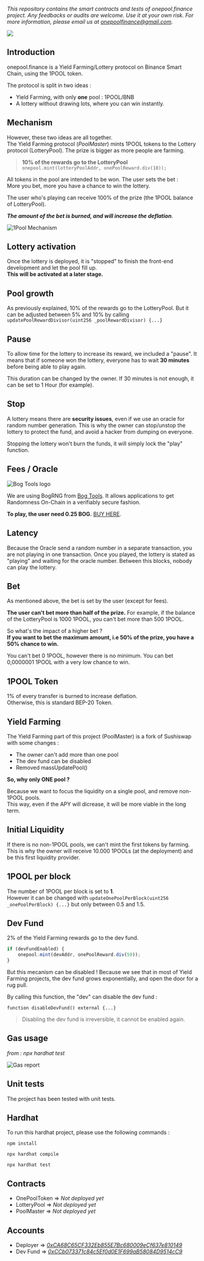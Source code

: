 *This repository contains the smart contracts and tests of onepool.finance project.
Any feedbacks or audits are welcome. Use it at your own risk. For more information, please email us at onepoolfinance@gmail.com.*

![](https://i.ibb.co/2c8Tf1P/1-resized.png=100x)

## Introduction

onepool.finance is a Yield Farming/Lottery protocol on Binance Smart Chain, using the 1POOL token.

The protocol is split in two ideas : 
- Yield Farming, with only **one** pool : 1POOL/BNB
- A lottery without drawing lots, where you can win instantly.

## Mechanism

However, these two ideas are all together. 
<br> The Yield Farming protocol (*PoolMaster*) mints 1POOL tokens to the Lottery protocol
(LotteryPool). The prize is bigger as more people are farming.

> **10% of the rewards go to the LotteryPool**
> <br>`onepool.mint(lotteryPoolAddr, onePoolReward.div(10));`

All tokens in the pool are intended to be won. The user sets the  bet :
<br>  More you bet, more you have a chance to win the lottery.

The user who's playing can receive 100% of the prize (the 1POOL balance of LotteryPool).

_**The amount of the bet is burned, and will increase the deflation**_.

![1Pool Mechanism](https://i.ibb.co/kXrT1xd/1pool-mechanism.png)

## Lottery activation

Once the lottery is deployed, it is "stopped" to finish the front-end development and let the pool fill up.
<br>**This will be activated at a later stage.**

## Pool growth

As previously explained, 10% of the rewards go to the LotteryPool. But it can be adjusted between 5%
and 10% by calling `updatePoolRewardDivisor(uint256 _poolRewardDivisor) {...}`

## Pause

To allow time for the lottery to increase its reward, we included a "pause".
It means that if someone won the lottery, everyone has to wait **30 minutes** before being able to play again.

This duration can be changed by the owner. If 30 minutes is not enough, it can be set to 1 Hour (for example).

## Stop

A lottery means there are **security issues**, even if we use an oracle for random number generation. This is why the owner can stop/unstop the lottery to protect the fund, and avoid a hacker from dumping on everyone.

Stopping the lottery won't burn the funds, it will simply lock the "play" function.

## Fees / Oracle

![Bog Tools logo](https://bogtools.io/wp-content/uploads/2021/03/bogtools_logo_positive.svg)

We are using BogRNG from [Bog Tools](https://www.bogtools.io).
It allows applications to get Randomness On-Chain in a verifiably secure fashion.

**To play, the user need 0.25 BOG.**
[BUY HERE](https://exchange.pancakeswap.finance/#/swap?outputCurrency=0xd7b729ef857aa773f47d37088a1181bb3fbf0099&inputCurrency=BNB#).

## Latency 

Because the Oracle send a random number in a separate transaction, you are not playing in one transaction.
Once you played, the lottery is stated as "playing" and waiting for the oracle number. Between this blocks, nobody can play the lottery.

## Bet

As mentioned above, the bet is set by the user (except for fees).

**The user can't bet more than half of the prize.** For example, if the balance of the 
LotteryPool is 1000 1POOL, you can't bet more than 500 1POOL.

So what's the impact of a higher bet ?
<br>**If you want to bet the maximum amount, i.e 50% of the prize, you have a 50% chance to win.**

You can't bet 0 1POOL, however there is no minimum. You can bet 0,0000001 1POOL with a very low chance to win.

## 1POOL Token

1% of every transfer is burned to increase deflation.
<br>Otherwise, this is standard BEP-20 Token.

## Yield Farming

The Yield Farming part of this project (PoolMaster) is a fork of Sushiswap with some changes :
- The owner can't add more than one pool
- The dev fund can be disabled
- Removed massUpdatePool()

**So, why only ONE pool ?**

Because we want to focus the liquidity on a single pool, and remove non-1POOL pools.
<br>This way, even if the APY will dicrease, it will be more viable in the long term.

## Initial Liquidity

If there is no non-1POOL pools, we can't mint the first tokens by farming.
<br>This is why the owner will receive 10.000 1POOLs (at the deployment) and be this first liquidity provider.

## 1POOL per block

The number of 1POOL per block is set to **1**.
<br>However it can be changed with `updateOnePoolPerBlock(uint256 _onePoolPerBlock) {...}` but only between 0.5 and 1.5.

## Dev Fund

2% of the Yield Farming rewards go to the dev fund.

``` javascript
if (devFundEnabled) {
    onepool.mint(devAddr, onePoolReward.div(50));
}
```

But this mecanism can be disabled ! Because we see that in most of Yield Farming projects,
the dev fund grows exponentially, and open the door for a rug pull.

By calling this function, the "dev" can disable the dev fund :

`function disableDevFund() external {...}`

> Disabling the dev fund is irreversible, it cannot be enabled again.

## Gas usage

_from : npx hardhat test_

![Gas report](https://i.ibb.co/zxbw9zm/gas-report.png)

## Unit tests

The project has been tested with unit tests. 

## Hardhat

To run this hardhat project, please use the following commands :

`npm install`

`npx hardhat compile`

`npx hardhat test`

## Contracts

- OnePoolToken => _Not deployed yet_
- LotteryPool => _Not deployed yet_
- PoolMaster => _Not deployed yet_

## Accounts

- Deployer => [_0xCA68C65CF332Eb855E7Bc680009eCf637e810149_](https://bscscan.com/address/0xCA68C65CF332Eb855E7Bc680009eCf637e810149)
- Dev Fund  => [_0xCCb073371c84c5Ef0d0E1F699aB58084D9514cC9_](https://bscscan.com/address/0xCCb073371c84c5Ef0d0E1F699aB58084D9514cC9)

